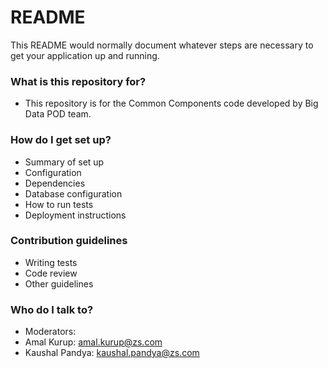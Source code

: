 # README #

This README would normally document whatever steps are necessary to get your application up and running.

### What is this repository for? ###

* This repository is for the Common Components code developed by Big Data POD team.

### How do I get set up? ###

* Summary of set up
* Configuration
* Dependencies
* Database configuration
* How to run tests
* Deployment instructions

### Contribution guidelines ###

* Writing tests
* Code review
* Other guidelines

### Who do I talk to? ###

* Moderators:
* Amal Kurup: amal.kurup@zs.com 
* Kaushal Pandya: kaushal.pandya@zs.com